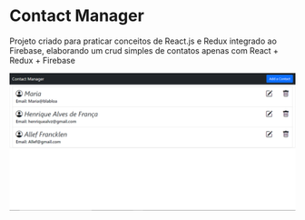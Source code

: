 # Contact Manager

Projeto criado para praticar conceitos de React.js e Redux integrado ao Firebase, elaborando um crud simples de contatos apenas com React + Redux + Firebase

![alt text](https://github.com/HenriqueFranc/Contact-Manager/blob/main/project_contact.png)
